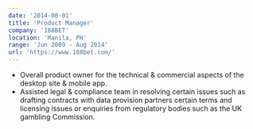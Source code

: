 ```yaml
---
date: '2014-08-01'
title: 'Product Manager'
company: '188BET'
location: 'Manila, PH'
range: 'Jun 2009 - Aug 2014'
url: 'https://www.188bet.com/'
---
```


- Overall product owner for the technical & commercial aspects of the desktop site & mobile app.
- Assisted legal & compliance team in resolving certain issues such as drafting contracts with data provision partners certain terms and licensing issues or enquiries from regulatory bodies such as the UK gambling Commission.
